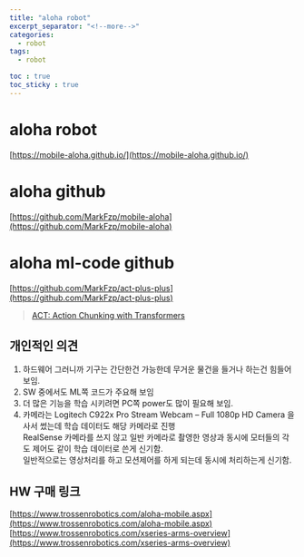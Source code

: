 ```yaml
---
title: "aloha robot"
excerpt_separator: "<!--more-->"
categories:
  - robot
tags:
  - robot

toc : true
toc_sticky : true
---
```


# aloha robot
[https://mobile-aloha.github.io/](https://mobile-aloha.github.io/)    

# aloha github
[https://github.com/MarkFzp/mobile-aloha](https://github.com/MarkFzp/mobile-aloha)    

# aloha ml-code github
[https://github.com/MarkFzp/act-plus-plus](https://github.com/MarkFzp/act-plus-plus)    
> [ACT: Action Chunking with Transformers](https://tonyzhaozh.github.io/aloha/)
> 

## 개인적인 의견
1. 하드웨어 그러니까 기구는 간단한건 가능한데 무거운 물건을 들거나 하는건 힘들어 보임.
2. SW 중에서도 ML쪽 코드가 주요해 보임
3. 더 많은 기능을 학습 시키려면 PC쪽 power도 많이 필요해 보임.
4. 카메라는 Logitech C922x Pro Stream Webcam – Full 1080p HD Camera 을 사서 썼는데 학습 데이터도 해당 카메라로 진행    
   RealSense 카메라를 쓰지 않고 일반 카메라로 촬영한 영상과 동시에 모터들의 각도 제어도 같이 학습 데이터로 쓴게 신기함.   
   일반적으로는 영상처리를 하고 모션제어를 하게 되는데 동시에 처리하는게 신기함.    


 ## HW 구매 링크
[https://www.trossenrobotics.com/aloha-mobile.aspx](https://www.trossenrobotics.com/aloha-mobile.aspx)    
[https://www.trossenrobotics.com/xseries-arms-overview](https://www.trossenrobotics.com/xseries-arms-overview)    
 
